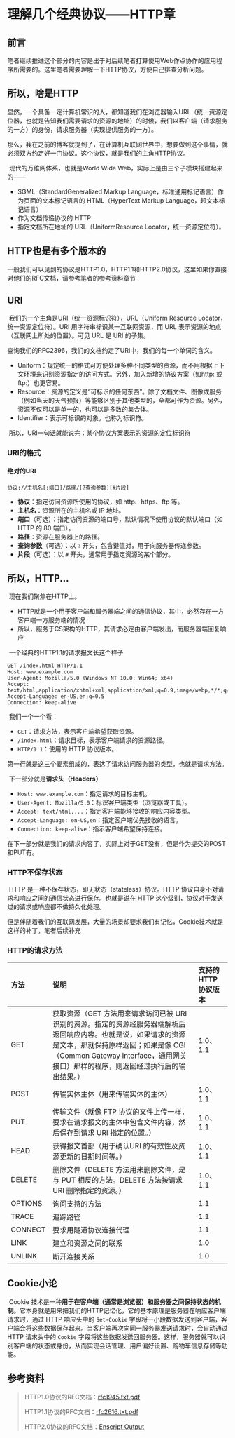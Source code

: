 # 理解几个经典协议——HTTP章

## 前言

​	笔者继续推进这个部分的内容是出于对后续笔者打算使用Web作点协作的应用程序所需要的。这里笔者需要理解一下HTTP协议，方便自己排查分析问题。

## 所以，啥是HTTP

​	显然，一个具备一定计算机常识的人，都知道我们在浏览器输入URL（统一资源定位器，也就是告知我们需要请求的资源的地址）的时候，我们以客户端（请求服务的一方）的身份，请求服务器（实现提供服务的一方）。

​	那么，我在之前的博客就提到了，在计算机互联网世界中，想要做到这个事情，就必须双方约定好一门协议。这个协议，就是我们的主角HTTP协议。

​	现代的万维网体系，也就是World Wide Web，实际上是由三个子模块搭建起来的——

- SGML（StandardGeneralized Markup Language，标准通用标记语言）作为页面的文本标记语言的 HTML（HyperText Markup Language，超文本标记语言）
- 作为文档传递协议的 HTTP 
- 指定文档所在地址的 URL（UniformResource Locator，统一资源定位符）。

## HTTP也是有多个版本的

​	一般我们可以见到的协议是HTTP1.0，HTTP1.1和HTTP2.0协议，这里如果你直接对他们的RFC文档，请参考笔者的参考资料章节

## URI

​	我们的一个主角是URI（统一资源标识符），URL（Uniform Resource Locator，统一资源定位符）。URI 用字符串标识某一互联网资源，而 URL 表示资源的地点（互联网上所处的位置）。可见 URL 是 URI 的子集。

​	查询我们的RFC2396，我们的文档约定了URI中，我们的每一个单词的含义。

- Uniform：规定统一的格式可方便处理多种不同类型的资源，而不用根据上下文环境来识别资源指定的访问方式。另外，加入新增的协议方案（如http: 或 ftp:）也更容易。
- Resource：资源的定义是“可标识的任何东西”。除了文档文件、图像或服务（例如当天的天气预报）等能够区别于其他类型的，全都可作为资源。另外，资源不仅可以是单一的，也可以是多数的集合体。
- Identifier：表示可标识的对象。也称为标识符。

​	所以，URI一句话就能说完：某个协议方案表示的资源的定位标识符

### URI的格式

#### 绝对的URI

```
协议://主机名[:端口]/路径/[?查询参数][#片段]
```

- **协议**：指定访问资源所使用的协议，如 http、https、ftp 等。
- **主机名**：资源所在的主机名或 IP 地址。
- **端口**（可选）：指定访问资源的端口号，默认情况下使用协议的默认端口（如 HTTP 的 80 端口）。
- **路径**：资源在服务器上的路径。
- **查询参数**（可选）：以 `?` 开头，包含键值对，用于向服务器传递参数。
- **片段**（可选）：以 `#` 开头，通常用于指定资源的某个部分。

## 所以，HTTP...

​	现在我们聚焦在HTTP上。

- HTTP就是一个用于客户端和服务器端之间的通信协议，其中，必然存在一方客户端一方服务端的情况
- 所以，服务于CS架构的HTTP，其请求必定由客户端发出，而服务器端回复响应

​	一个经典的HTTP1.1的请求报文长这个样子

```
GET /index.html HTTP/1.1
Host: www.example.com
User-Agent: Mozilla/5.0 (Windows NT 10.0; Win64; x64)
Accept: text/html,application/xhtml+xml,application/xml;q=0.9,image/webp,*/*;q=0.8
Accept-Language: en-US,en;q=0.5
Connection: keep-alive
```

​	我们一个一个看：

- `GET`：请求方法，表示客户端希望获取资源。
- `/index.html`：请求目标，表示客户端请求的资源路径。
- `HTTP/1.1`：使用的 HTTP 协议版本。

​	第一行就是这三个要素组成的，表达了请求访问服务器的类型，也就是请求方法。

​	下一部分就是**请求头（Headers）**

- `Host: www.example.com`：指定请求的目标主机。
- `User-Agent: Mozilla/5.0`：标识客户端类型（浏览器或工具）。
- `Accept: text/html,...`：指定客户端能够接收的响应内容类型。
- `Accept-Language: en-US,en`：指定客户端优先接收的语言。
- `Connection: keep-alive`：指示客户端希望保持连接。

​	在下一部分就是我们的请求内容了，实际上对于GET没有，但是作为提交的POST和PUT有。

### HTTP不保存状态

​	HTTP 是一种不保存状态，即无状态（stateless）协议。HTTP 协议自身不对请求和响应之间的通信状态进行保存。也就是说在 HTTP 这个级别，协议对于发送过的请求或响应都不做持久化处理。

​	但是伴随着我们的互联网发展，大量的场景却要求我们有记忆，Cookie技术就是这样的补丁，笔者后续补充

### HTTP的请求方法

| 方法    | 说明                                                         | 支持的 HTTP 协议版本 |
| :------ | :----------------------------------------------------------- | :------------------- |
| GET     | 获取资源（GET 方法用来请求访问已被 URI 识别的资源。指定的资源经服务器端解析后返回响应内容。也就是说，如果请求的资源是文本，那就保持原样返回；如果是像 CGI（Common Gateway Interface，通用网关接口）那样的程序，则返回经过执行后的输出结果。） | 1.0、1.1             |
| POST    | 传输实体主体（用来传输实体的主体）                           | 1.0、1.1             |
| PUT     | 传输文件（就像 FTP 协议的文件上传一样，要求在请求报文的主体中包含文件内容，然后保存到请求 URI 指定的位置。） | 1.0、1.1             |
| HEAD    | 获得报文首部（用于确认URI 的有效性及资源更新的日期时间等。） | 1.0、1.1             |
| DELETE  | 删除文件（DELETE 方法用来删除文件，是与 PUT 相反的方法。DELETE 方法按请求 URI 删除指定的资源。） | 1.0、1.1             |
| OPTIONS | 询问支持的方法                                               | 1.1                  |
| TRACE   | 追踪路径                                                     | 1.1                  |
| CONNECT | 要求用隧道协议连接代理                                       | 1.1                  |
| LINK    | 建立和资源之间的联系                                         | 1.0                  |
| UNLINK  | 断开连接关系                                                 | 1.0                  |

## Cookie小论

​	Cookie 技术是一种**用于在客户端（通常是浏览器）和服务器之间保持状态的机制**。它本身就是用来把我们的HTTP记忆化，它的基本原理是服务器在响应客户端请求时，通过 HTTP 响应头中的 `Set-Cookie` 字段将一小段数据发送到客户端，客户端会将这些数据保存起来。当客户端再次向同一服务器发送请求时，会自动通过 HTTP 请求头中的 `Cookie` 字段将这些数据发送回服务器。这样，服务器就可以识别客户端的状态或身份，从而实现会话管理、用户偏好设置、购物车信息存储等功能。



## 参考资料

> HTTP1.0协议的RFC文档：[rfc1945.txt.pdf](https://www.rfc-editor.org/pdfrfc/rfc1945.txt.pdf)
>
> HTTP1.1协议的RFC文档：[rfc2616.txt.pdf](https://www.rfc-editor.org/pdfrfc/rfc2616.txt.pdf)
>
> HTTP2.0协议的RFC文档：[Enscript Output](https://www.rfc-editor.org/pdfrfc/rfc7540.txt.pdf)